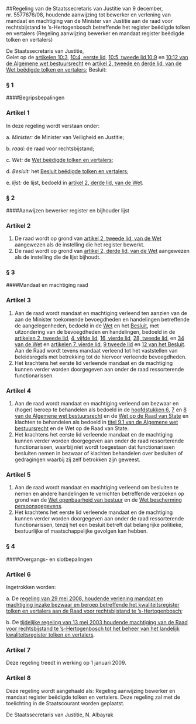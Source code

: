 <meta http-equiv='Content-Type' content='text/html; charset=utf-8' />

##Regeling van de Staatssecretaris van Justitie van 9 december, nr. 5577676/08, houdende aanwijzing tot bewerker en verlening van mandaat en machtiging van de Minister van Justitie aan de raad voor rechtsbijstand te ’s-Hertogenbosch betreffende het register beëdigde tolken en vertalers (Regeling aanwijzing bewerker en mandaat register beëdigde tolken en vertalers)

De Staatssecretaris van Justitie,  
Gelet op de [artikelen 10:3](../../../../../../../../../../../../wet/algemene/wet/bestuursrecht/BWBR0005537/README.md), [10:4, eerste lid](../../../../../../../../../../../../wet/algemene/wet/bestuursrecht/BWBR0005537/README.md), [10:5, tweede lid](../../../../../../../../../../../../wet/algemene/wet/bestuursrecht/BWBR0005537/README.md),[10:9](../../../../../../../../../../../../wet/algemene/wet/bestuursrecht/BWBR0005537/README.md) en [10:12 van de Algemene wet bestuursrecht](../../../../../../../../../../../../wet/algemene/wet/bestuursrecht/BWBR0005537/README.md) en [artikel 2, tweede en derde lid, van de Wet beëdigde tolken en vertalers](../../../../../../../../../../../../wet/wet/beëdigde/tolken/en/vertalers/BWBR0022704/README.md);
Besluit:     
### §  1  

####Begripsbepalingen

### Artikel  1  

In deze regeling wordt verstaan onder: 

a.  *Minister:* de Minister van Veiligheid en Justitie;  

b.  *raad:* de raad voor rechtsbijstand;  

c.  *Wet:* de [Wet beëdigde tolken en vertalers](../../../../../../../../../../../../wet/wet/beëdigde/tolken/en/vertalers/BWBR0022704/README.md);  

d.  *Besluit:* het [Besluit beëdigde tolken en vertalers](../../../../../../../../../../../../AMvB/besluit/beëdigde/tolken/en/vertalers/BWBR0024896/README.md);  

e.  *lijst:* de lijst, bedoeld in [artikel 2, derde lid, van de Wet](../../../../../../../../../../../../wet/wet/beëdigde/tolken/en/vertalers/BWBR0022704/README.md).   

### §  2  

####Aanwijzen bewerker register en bijhouder lijst

### Artikel  2  

1.  De raad wordt op grond van [artikel 2, tweede lid, van de Wet](../../../../../../../../../../../../wet/wet/beëdigde/tolken/en/vertalers/BWBR0022704/README.md) aangewezen als de instelling die het register bewerkt.   
2.  De raad wordt op grond van [artikel 2, derde lid, van de Wet](../../../../../../../../../../../../wet/wet/beëdigde/tolken/en/vertalers/BWBR0022704/README.md) aangewezen als de instelling die de lijst bijhoudt.  

### §  3  

####Mandaat en machtiging raad

### Artikel  3  

1.  Aan de raad wordt mandaat en machtiging verleend ten aanzien van de aan de Minister toekomende bevoegdheden en handelingen betreffende de aangelegenheden, bedoeld in de [Wet](../../../../../../../../../../../../wet/wet/beëdigde/tolken/en/vertalers/BWBR0022704/README.md) en het [Besluit](../../../../../../../../../../../../AMvB/besluit/beëdigde/tolken/en/vertalers/BWBR0024896/README.md), met uitzondering van de bevoegdheden en handelingen, bedoeld in de [artikelen 2, tweede lid](../../../../../../../../../../../../wet/wet/beëdigde/tolken/en/vertalers/BWBR0022704/README.md), [4, vijfde lid](../../../../../../../../../../../../wet/wet/beëdigde/tolken/en/vertalers/BWBR0022704/README.md), [16, vierde lid](../../../../../../../../../../../../wet/wet/beëdigde/tolken/en/vertalers/BWBR0022704/README.md), [28, tweede lid](../../../../../../../../../../../../wet/wet/beëdigde/tolken/en/vertalers/BWBR0022704/README.md), en [34 van de Wet](../../../../../../../../../../../../wet/wet/beëdigde/tolken/en/vertalers/BWBR0022704/README.md) en [artikelen 7, vierde lid](../../../../../../../../../../../../AMvB/besluit/beëdigde/tolken/en/vertalers/BWBR0024896/README.md), [9 tweede lid](../../../../../../../../../../../../AMvB/besluit/beëdigde/tolken/en/vertalers/BWBR0024896/README.md) en [12 van het Besluit](../../../../../../../../../../../../AMvB/besluit/beëdigde/tolken/en/vertalers/BWBR0024896/README.md). Aan de Raad wordt tevens mandaat verleend tot het vaststellen van beleidsregels met betrekking tot de hiervoor verleende bevoegdheden.   
2.  Het krachtens het eerste lid verleende mandaat en de machtiging kunnen verder worden doorgegeven aan onder de raad ressorterende functionarissen.  

### Artikel  4  

1.  Aan de raad wordt mandaat en machtiging verleend om bezwaar en (hoger) beroep te behandelen als bedoeld in de [hoofdstukken 6](../../../../../../../../../../../../wet/algemene/wet/bestuursrecht/BWBR0005537/README.md), [7](../../../../../../../../../../../../wet/algemene/wet/bestuursrecht/BWBR0005537/README.md) en [8 van de Algemene wet bestuursrecht](../../../../../../../../../../../../wet/algemene/wet/bestuursrecht/BWBR0005537/README.md) en de [Wet op de Raad van State](../../../../../../../../../../../../wet/wet/op/de/raad/van/state/BWBR0002367/README.md) en klachten te behandelen als bedoeld in [titel 9.1 van de Algemene wet bestuursrecht](../../../../../../../../../../../../wet/algemene/wet/bestuursrecht/BWBR0005537/README.md) en de Wet op de Raad van State.   
2.  Het krachtens het eerste lid verleende mandaat en de machtiging kunnen verder worden doorgegeven aan onder de raad ressorterende functionarissen, waarbij niet wordt toegestaan dat functionarissen besluiten nemen in bezwaar of klachten behandelen over besluiten of gedragingen waarbij zij zelf betrokken zijn geweest.  

### Artikel  5  

1.  Aan de raad wordt mandaat en machtiging verleend om besluiten te nemen en andere handelingen te verrichten betreffende verzoeken op grond van de [Wet openbaarheid van bestuur](../../../../../../../../../../../../wet/wet/openbaarheid/van/bestuur/BWBR0005252/README.md) en de [Wet bescherming persoonsgegevens](../../../../../../../../../../../../wet/wet/bescherming/persoonsgegevens/BWBR0011468/README.md).   
2.  Het krachtens het eerste lid verleende mandaat en de machtiging kunnen verder worden doorgegeven aan onder de raad ressorterende functionarissen, tenzij het een besluit betreft dat belangrijke politieke, bestuurlijke of maatschappelijke gevolgen kan hebben.  

### §  4  

####Overgangs- en slotbepalingen

### Artikel  6  

Ingetrokken worden:

a. De [regeling van 29 mei 2008, houdende verlening mandaat en machtiging inzake bezwaar en beroep betreffende het kwaliteitsregister tolken en vertalers aan de Raad voor rechtsbijstand te ’s-Hertogenbosch](../../../../../../../../../../../../ministeriele-regeling/regeling/houdende/verlening/mandaat/en/machtiging/inzake/bezwaar/en/beroep/etc/BWBR0023965/README.md);  

b. De [tijdelijke regeling van 13 mei 2003 houdende machtiging van de Raad voor rechtsbijstand te ’s-Hertogenbosch tot het beheer van het landelijk kwaliteitsregister tolken en vertalers](../../../../../../../../../../../../ministeriele-regeling/machtiging/raad/voor/rechtsbijstand/tot/beheer/kwaliteitsregister/tolken/etc/BWBR0015070/README.md).  

### Artikel  7  

Deze regeling treedt in werking op 1 januari 2009. 

### Artikel  8  

Deze regeling wordt aangehaald als: Regeling aanwijzing bewerker en mandaat register beëdigde tolken en vertalers. 
Deze regeling zal met de toelichting in de Staatscourant worden geplaatst.  

De 
Staatssecretaris van Justitie, 
N. Albayrak     
